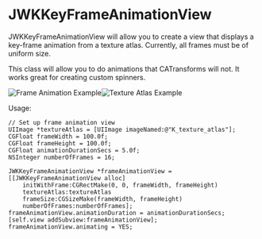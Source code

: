 JWKKeyFrameAnimationView
========================
JWKKeyFrameAnimationView will allow you to create a view that displays a key-frame animation from a texture atlas. Currently, all frames must be of uniform size.

This class will allow you to do animations that CATransforms will not. It works great for creating custom spinners.

![Frame Animation Example](http://i.imgur.com/oJptCfv.gif)![Texture Atlas Example](http://i.imgur.com/8ayBGqH.png)

Usage:

	// Set up frame animation view
	UIImage *textureAtlas = [UIImage imageNamed:@"K_texture_atlas"];
	CGFloat frameWidth = 100.0f;
	CGFloat frameHeight = 100.0f;
	CGFloat animationDurationSecs = 5.0f;
	NSInteger numberOfFrames = 16;
	
	JWKKeyFrameAnimationView *frameAnimationView = [[JWKKeyFrameAnimationView alloc] 
		initWithFrame:CGRectMake(0, 0, frameWidth, frameHeight)
		textureAtlas:textureAtlas 
		frameSize:CGSizeMake(frameWidth, frameHeight) 
	    numberOfFrames:numberOfFrames];
	frameAnimationView.animationDuration = animationDurationSecs;
	[self.view addSubview:frameAnimationView];
	frameAnimationView.animating = YES;
